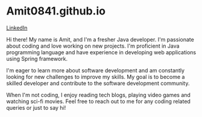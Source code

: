 # Amit0841.github.io

 <a href="in/amit-roy-509698260">LinkedIn </a>

Hi there! My name is Amit, and I'm a fresher Java developer. I'm passionate about coding and love working on new projects. I'm proficient in Java programming language and have experience in developing web applications using Spring framework.

I'm eager to learn more about software development and am constantly looking for new challenges to improve my skills. My goal is to become a skilled developer and contribute to the software development community.

When I'm not coding, I enjoy reading tech blogs, playing video games and watching sci-fi movies. Feel free to reach out to me for any coding related queries or just to say hi!
